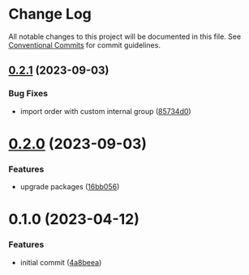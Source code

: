 # Change Log

All notable changes to this project will be documented in this file.
See [Conventional Commits](https://conventionalcommits.org) for commit guidelines.

## [0.2.1](https://github.com/nosebit/eslint-config/compare/@nosebit/eslint-config-base@0.2.0...@nosebit/eslint-config-base@0.2.1) (2023-09-03)


### Bug Fixes

* import order with custom internal group ([85734d0](https://github.com/nosebit/eslint-config/commit/85734d0ebe963e6108322896f6bb64a56ce833db))





# [0.2.0](https://github.com/nosebit/eslint-config/compare/@nosebit/eslint-config-base@0.1.0...@nosebit/eslint-config-base@0.2.0) (2023-09-03)


### Features

* upgrade packages ([16bb056](https://github.com/nosebit/eslint-config/commit/16bb0567199d5c0c98f62fb53ee864301f2c4de3))





# 0.1.0 (2023-04-12)


### Features

* initial commit ([4a8beea](https://github.com/nosebit/eslint-config/commit/4a8beea6f53473f50705fc083143b15037cd4ff4))
